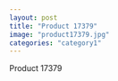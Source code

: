 ```yaml
---
layout: post
title: "Product 17379"
image: "product17379.jpg"
categories: "category1"
---
```

Product 17379
